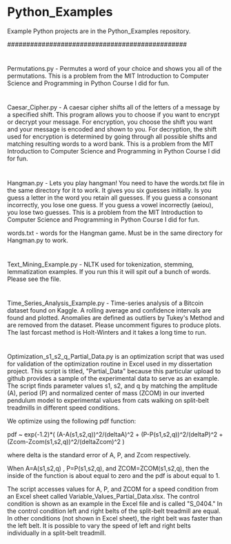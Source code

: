 # Python_Examples


Example Python projects are in the Python_Examples repository.

###############################################

#

Permutations.py - Permutes a word of your choice and shows you all of the permutations. This is a problem from the MIT Introduction to Computer Science and Programming in Python Course I did for fun.

#

Caesar_Cipher.py - A caesar cipher shifts all of the letters of a message by a specified shift. This program allows you to choose if you want to encrypt or decrypt your message. For encryption, you choose the shift you want and your message is encoded and shown to you. For decryption, the shift used for encryption is determined by going through all possible shifts and matching resulting words to a word bank. This is a problem from the MIT Introduction to Computer Science and Programming in Python Course I did for fun.

#

Hangman.py - Lets you play hangman! You need to have the words.txt file in the same directory for it to work. It gives you six guesses initially. Is you guess a letter in the word you retain all guesses. If you guess a consonant incorrectly, you lose one guess. If you guess a vowel incorrectly (aeiou), you lose two guesses. This is a problem from the MIT Introduction to Computer Science and Programming in Python Course I did for fun.

words.txt - words for the Hangman game. Must be in the same directory for Hangman.py to work.

#

Text_Mining_Example.py - NLTK used for tokenization, stemming, lemmatization examples. If you run this it will spit ouf a bunch of words. Please see the file.

#

Time_Series_Analysis_Example.py - Time-series analysis of a Bitcoin dataset found on Kaggle. A rolling average and confidence intervals are found and plotted. Anomalies are defined as outliers by Tukey's Method and are removed from the dataset. Please uncomment figures to produce plots. The last forcast method is Holt-Winters and it takes a long time to run. 

#

Optimization_s1_s2_q_Partial_Data.py is an optimization script that was used for validation of the optimization routine in Excel used in my dissertation project. This script is titled, "Partial_Data" because this particular upload to github provides a sample of the experimental data to serve as an example. The script finds parameter values s1, s2, and q by matching the amplitude (A), period (P) and normalized center of mass (ZCOM) in our inverted pendulum model to experimental values from cats walking on split-belt treadmills in different speed conditions. 

We optimize using the following pdf function:

pdf ~ exp(-1.2)*( (A-A(s1,s2,q))^2/(deltaA)^2 + (P-P(s1,s2,q))^2/(deltaP)^2 + (Zcom-Zcom(s1,s2,q))^2/(deltaZcom)^2 )

where delta is the standard error of A, P, and Zcom respectively.

When A=A(s1,s2,q) , P=P(s1,s2,q), and ZCOM=ZCOM(s1,s2,q), then the inside of the function is about equal to zero and the pdf is about equal to 1.

The script accesses values for A, P, and ZCOM for a speed condition from an Excel sheet called Variable_Values_Partial_Data.xlsx. The control condition is shown as an example in the Excel file and is called "S_0404." In the control condition left and right belts of the split-belt treadmill are equal. In other conditions (not shown in Excel sheet), the right belt was faster than the left belt. It is possible to vary the speed of left and right belts individually in a split-belt treadmill. 
